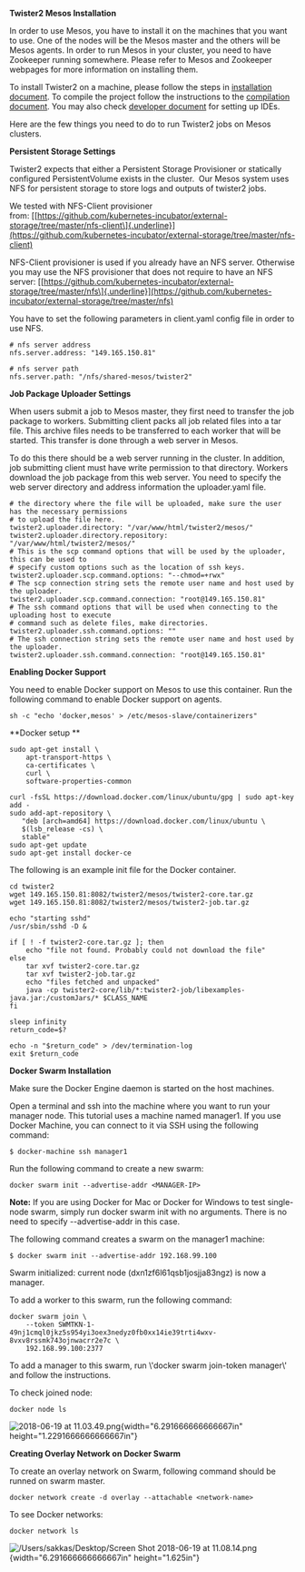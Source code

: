 **Twister2 Mesos Installation**

In order to use Mesos, you have to install it on the machines that you
want to use. One of the nodes will be the Mesos master and the others
will be Mesos agents. In order to run Mesos in your cluster, you need to
have Zookeeper running somewhere. Please refer to Mesos and Zookeeper
webpages for more information on installing them.

To install Twister2 on a machine, please follow the steps
in [installation
document](https://github.com/DSC-SPIDAL/twister2/blob/master/docs/deployment/installation.md).
To compile the project follow the instructions to the [compilation
document](https://github.com/DSC-SPIDAL/twister2/blob/master/docs/deployment/compiling.md).
You may also check [developer
document](https://github.com/DSC-SPIDAL/twister2/blob/master/docs/developers/developer-environment.md) for
setting up IDEs.

Here are the few things you need to do to run Twister2 jobs on Mesos
clusters.

**Persistent Storage Settings**

Twister2 expects that either a Persistent Storage Provisioner or
statically configured PersistentVolume exists in the cluster.  Our Mesos
system uses NFS for persistent storage to store logs and outputs of
twister2 jobs.

We tested with NFS-Client provisioner
from: [\[https://github.com/kubernetes-incubator/external-storage/tree/master/nfs-client\]{.underline}](https://github.com/kubernetes-incubator/external-storage/tree/master/nfs-client)

NFS-Client provisioner is used if you already have an NFS server.
Otherwise you may use the NFS provisioner that does not require to have
an NFS
server: [\[https://github.com/kubernetes-incubator/external-storage/tree/master/nfs\]{.underline}](https://github.com/kubernetes-incubator/external-storage/tree/master/nfs)

You have to set the following parameters in client.yaml config file in
order to use NFS.

    # nfs server address
    nfs.server.address: "149.165.150.81"

    # nfs server path
    nfs.server.path: "/nfs/shared-mesos/twister2"

**Job Package Uploader Settings**

When users submit a job to Mesos master, they first need to transfer the
job package to workers. Submitting client packs all job related files
into a tar file. This archive files needs to be transferred to each
worker that will be started. This transfer is done through a web server
in Mesos.

To do this there should be a web server running in the cluster. In
addition, job submitting client must have write permission to that
directory. Workers download the job package from this web server. You
need to specify the web server directory and address information
the uploader.yaml file.

    # the directory where the file will be uploaded, make sure the user has the necessary permissions
    # to upload the file here.
    twister2.uploader.directory: "/var/www/html/twister2/mesos/"
    twister2.uploader.directory.repository: "/var/www/html/twister2/mesos/"
    # This is the scp command options that will be used by the uploader, this can be used to
    # specify custom options such as the location of ssh keys.
    twister2.uploader.scp.command.options: "--chmod=+rwx"
    # The scp connection string sets the remote user name and host used by the uploader.
    twister2.uploader.scp.command.connection: "root@149.165.150.81"
    # The ssh command options that will be used when connecting to the uploading host to execute
    # command such as delete files, make directories.
    twister2.uploader.ssh.command.options: ""
    # The ssh connection string sets the remote user name and host used by the uploader.
    twister2.uploader.ssh.command.connection: "root@149.165.150.81"

**Enabling Docker Support**

You need to enable Docker support on Mesos to use this container. Run
the following command to enable Docker support on agents.

    sh -c "echo 'docker,mesos' > /etc/mesos-slave/containerizers"

**Docker setup **

    sudo apt-get install \
        apt-transport-https \
        ca-certificates \
        curl \
        software-properties-common

    curl -fsSL https://download.docker.com/linux/ubuntu/gpg | sudo apt-key add -
    sudo add-apt-repository \
       "deb [arch=amd64] https://download.docker.com/linux/ubuntu \
       $(lsb_release -cs) \
       stable"
    sudo apt-get update
    sudo apt-get install docker-ce

The following is an example init file for the Docker container.

    cd twister2
    wget 149.165.150.81:8082/twister2/mesos/twister2-core.tar.gz
    wget 149.165.150.81:8082/twister2/mesos/twister2-job.tar.gz

    echo "starting sshd"
    /usr/sbin/sshd -D &

    if [ ! -f twister2-core.tar.gz ]; then 
        echo "file not found. Probably could not download the file"
    else
        tar xvf twister2-core.tar.gz
        tar xvf twister2-job.tar.gz
        echo "files fetched and unpacked"
        java -cp twister2-core/lib/*:twister2-job/libexamples-java.jar:/customJars/* $CLASS_NAME
    fi

    sleep infinity
    return_code=$?

    echo -n "$return_code" > /dev/termination-log
    exit $return_code

**Docker Swarm Installation**

Make sure the Docker Engine daemon is started on the host machines.

Open a terminal and ssh into the machine where you want to run your
manager node. This tutorial uses a machine named manager1. If you use
Docker Machine, you can connect to it via SSH using the following
command:

`$ docker-machine ssh manager1`

Run the following command to create a new swarm:

`docker swarm init --advertise-addr <MANAGER-IP>`

**Note:** If you are using Docker for Mac or Docker for Windows to test
single-node swarm, simply run docker swarm init with no arguments. There
is no need to specify --advertise-addr in this case.

The following command creates a swarm on the manager1 machine:

`$ docker swarm init --advertise-addr 192.168.99.100`

Swarm initialized: current node (dxn1zf6l61qsb1josjja83ngz) is now a
manager.

To add a worker to this swarm, run the following command:

    docker swarm join \
        --token SWMTKN-1-49nj1cmql0jkz5s954yi3oex3nedyz0fb0xx14ie39trti4wxv-8vxv8rssmk743ojnwacrr2e7c \
        192.168.99.100:2377

To add a manager to this swarm, run \\'docker swarm join-token manager\\'
and follow the instructions.

To check joined node:

`docker node ls`

![ 2018-06-19 at
11.03.49.png](media/image1.png){width="6.291666666666667in"
height="1.2291666666666667in"}

**Creating Overlay Network on Docker Swarm**

To create an overlay network on Swarm, following command should be
runned on swarm master.

`docker network create -d overlay --attachable <network-name>`

To see Docker networks:

`docker network ls`

![/Users/sakkas/Desktop/Screen Shot 2018-06-19 at
11.08.14.png](media/image2.png){width="6.291666666666667in"
height="1.625in"}
